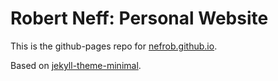 # Robert Neff: Personal Website

This is the github-pages repo for [nefrob.github.io](https://nefrob.github.io/).

Based on [jekyll-theme-minimal](https://github.com/pages-themes/minimal).

